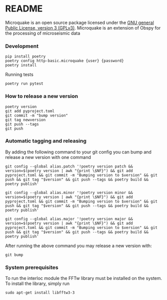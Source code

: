 # README #

Microquake is an open source package licensed under the [GNU general Public License, version 3 (GPLv3)](http://www.gnu.org/licenses/gpl-3.0.html). Microquake is an extension of Obspy for the processing of microseismic data

### Development

```
pip install poetry
poetry config http-basic.microquake {user} {password}
poetry install
```

Running tests

```
poetry run pytest
```

### How to release a new version

```
poetry version
git add pyproject.toml
git commit -m "bump version"
git tag newversion
git push --tags
git push
```

### Automatic tagging and releasing

By adding the following command to your git config you can bump and release a new version with one command

```
git config --global alias.patch '!poetry version patch && version=$(poetry version | awk "{print \$NF}") && git add pyproject.toml && git commit -m "Bumping version to $version" && git push && git tag "$version" && git push --tags && poetry build && poetry publish'

git config --global alias.minor '!poetry version minor && version=$(poetry version | awk "{print \$NF}") && git add pyproject.toml && git commit -m "Bumping version to $version" && git push && git tag "$version" && git push --tags && poetry build && poetry publish'

git config --global alias.major '!poetry version major && version=$(poetry version | awk "{print \$NF}") && git add pyproject.toml && git commit -m "Bumping version to $version" && git push && git tag "$version" && git push --tags && poetry build && poetry publish'
```

After running the above command you may release a new version with:

```
git bump
```

### System prerequisites

To run the interloc module the FFTw library must be installed on the system. To install the library, simply run

```
sudo apt-get install libfftw3-3
```


